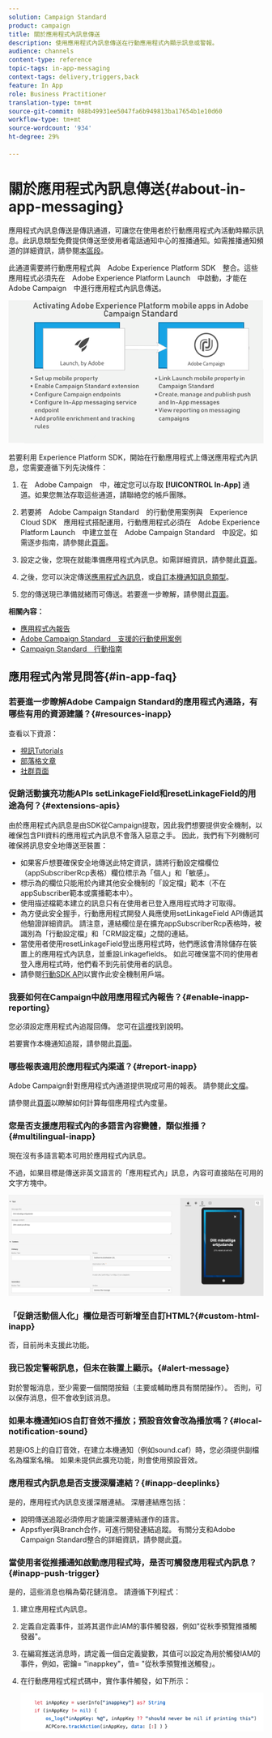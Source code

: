 ```yaml
---
solution: Campaign Standard
product: campaign
title: 關於應用程式內訊息傳送
description: 使用應用程式內訊息傳送在行動應用程式內顯示訊息或警報。
audience: channels
content-type: reference
topic-tags: in-app-messaging
context-tags: delivery,triggers,back
feature: In App
role: Business Practitioner
translation-type: tm+mt
source-git-commit: 088b49931ee5047fa6b949813ba17654b1e10d60
workflow-type: tm+mt
source-wordcount: '934'
ht-degree: 29%

---
```



# 關於應用程式內訊息傳送{#about-in-app-messaging}

應用程式內訊息傳送是傳訊通道，可讓您在使用者於行動應用程式內活動時顯示訊息。此訊息類型免費提供傳送至使用者電話通知中心的推播通知。如需推播通知頻道的詳細資訊，請參閱[本區段](../../channels/using/about-push-notifications.md)。

此通道需要將行動應用程式與　Adobe Experience Platform SDK　整合。這些應用程式必須先在　Adobe Experience Platform Launch　中啟動，才能在　Adobe Campaign　中進行應用程式內訊息傳送。

![](assets/launch_campaign.png)

若要利用 Experience Platform SDK，開始在行動應用程式上傳送應用程式內訊息，您需要遵循下列先決條件：

1. 在　Adobe Campaign　中，確定您可以存取 **[!UICONTROL In-App]** 通道。如果您無法存取這些通道，請聯絡您的帳戶團隊。

1. 若要將　Adobe Campaign Standard　的行動使用案例與　Experience Cloud SDK　應用程式搭配運用，行動應用程式必須在　Adobe Experience Platform Launch　中建立並在　Adobe Campaign Standard　中設定。如需逐步指南，請參閱此[頁面](https://helpx.adobe.com/tw/campaign/kb/configuring-app-sdk.html)。

1. 設定之後，您現在就能準備應用程式內訊息。如需詳細資訊，請參閱此[頁面](../../channels/using/preparing-and-sending-an-in-app-message.md#preparing-your-in-app-message)。

1. 之後，您可以決定傳送[應用程式內訊息](../../channels/using/customizing-an-in-app-message.md)，或[自訂本機通知訊息類型](../../channels/using/customizing-an-in-app-message.md#customizing-a-local-notification-message-type)。

1. 您的傳送現已準備就緒而可傳送。若要進一步瞭解，請參閱此[頁面](../../channels/using/preparing-and-sending-an-in-app-message.md#sending-your-in-app-message)。

**相關內容：**

* [應用程式內報告](../../reporting/using/in-app-report.md)
* [Adobe Campaign Standard　支援的行動使用案例](https://helpx.adobe.com/tw/campaign/kb/configure-launch-rules-acs-use-cases.html)
* [Campaign Standard　行動指南](https://helpx.adobe.com/tw/campaign/kb/acs-mobile.html)

## 應用程式內常見問答{#in-app-faq}

### 若要進一步瞭解Adobe Campaign Standard的應用程式內通路，有哪些有用的資源建議？{#resources-inapp}

查看以下資源：

* [視訊Tutorials](https://docs.adobe.com/content/help/en/campaign-standard-learn/tutorials/communication-channels/mobile/in-app/in-app-message-overview.html)
* [部落格文章](https://theblog.adobe.com/get-more-out-of-the-new-in-app-message-channel-from-adobe-campaign/)
* [社群頁面](https://experienceleaguecommunities.adobe.com/t5/adobe-campaign-standard/ct-p/adobe-campaign-standard-community)

### 促銷活動擴充功能APIs setLinkageField和resetLinkageField的用途為何？{#extensions-apis}

由於應用程式內訊息是由SDK從Campaign提取，因此我們想要提供安全機制，以確保包含PII資料的應用程式內訊息不會落入惡意之手。 因此，我們有下列機制可確保將訊息安全地傳送至裝置：

* 如果客戶想要確保安全地傳送此特定資訊，請將行動設定檔欄位（appSubscriberRcp表格）欄位標示為「個人」和「敏感」。
* 標示為的欄位只能用於內建其他安全機制的「設定檔」範本（不在appSubscriber範本或廣播範本中）。
* 使用描述檔範本建立的訊息只有在使用者已登入應用程式時才可取得。
* 為方便此安全握手，行動應用程式開發人員應使用setLinkageField API傳遞其他驗證詳細資訊。 請注意，連結欄位是在擴充appSubscriberRcp表格時，被識別為「行動設定檔」和「CRM設定檔」之間的連結。
* 當使用者使用resetLinkageField登出應用程式時，他們應該會清除儲存在裝置上的應用程式內訊息，並重設Linkagefields。 如此可確保當不同的使用者登入應用程式時，他們看不到先前使用者的訊息。
* 請參閱[行動SDK API](https://aep-sdks.gitbook.io/docs/using-mobile-extensions/adobe-campaign-standard/adobe-campaign-standard-api-reference)以實作此安全機制用戶端。

### 我要如何在Campaign中啟用應用程式內報告？{#enable-inapp-reporting}

您必須設定應用程式內追蹤回傳。 您可在[這裡](https://helpx.adobe.com/campaign/kb/config-app-in-launch.html#InApptrackingpostback)找到說明。

若要實作本機通知追蹤，請參閱此[頁面](../../administration/using/local-tracking.md)。

### 哪些報表適用於應用程式內渠道？{#report-inapp}

Adobe Campaign針對應用程式內通道提供現成可用的報表。 請參閱此[文檔](../../reporting/using/in-app-report.md)。

請參閱此[頁面](../../reporting/using/indicator-calculation.md#in-app-delivery)以瞭解如何計算每個應用程式內度量。

### 您是否支援應用程式內的多語言內容變體，類似推播？{#multilingual-inapp}

現在沒有多語言範本可用於應用程式內訊息。

不過，如果目標是傳送非英文語言的「應用程式內」訊息，內容可直接貼在可用的文字方塊中。

![](assets/faq_inapp.png)

### 「促銷活動個人化」欄位是否可新增至自訂HTML?{#custom-html-inapp}

否，目前尚未支援此功能。

### 我已設定警報訊息，但未在裝置上顯示。{#alert-message}

對於警報消息，至少需要一個關閉按鈕（主要或輔助應具有關閉操作）。 否則，可以保存消息，但不會收到該消息。

### 如果本機通知iOS自訂音效不播放；預設音效會改為播放嗎？{#local-notification-sound}

若是iOS上的自訂音效，在建立本機通知（例如sound.caf）時，您必須提供副檔名為檔案名稱。 如果未提供此擴充功能，則會使用預設音效。

### 應用程式內訊息是否支援深層連結？{#inapp-deeplinks}

是的，應用程式內訊息支援深層連結。 深層連結應包括：

* 說明傳送追蹤必須停用才能讓深層連結運作的語言。
* Appsflyer與Branch合作，可進行開發連結追蹤。 有關分支和Adobe Campaign Standard整合的詳細資訊，請參閱此[頁](https://help.branch.io/using-branch/docs/adobe-campaign-standard-1)。

### 當使用者從推播通知啟動應用程式時，是否可觸發應用程式內訊息？{#inapp-push-trigger}

是的，這些消息也稱為菊花鏈消息。 請遵循下列程式：

1. 建立應用程式內訊息。

1. 定義自定義事件，並將其選作此IAM的事件觸發器，例如&quot;從秋季預覽推播觸發器&quot;。

1. 在編寫推送消息時，請定義一個自定義變數，其值可以設定為用於觸發IAM的事件，例如，密鑰= &quot;inappkey&quot;，值= &quot;從秋季預覽推送觸發」。

1. 在行動應用程式程式碼中，實作事件觸發，如下所示：

   ![](assets/faq_inapp_2.png)
